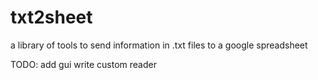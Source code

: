 # txt2sheet
a library of tools to send information in .txt files to a google spreadsheet

TODO:
  add gui
  write custom reader
  
